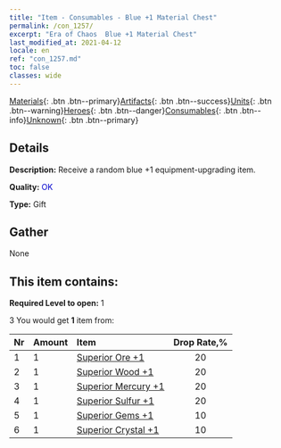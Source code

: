 ```yaml
---
title: "Item - Consumables - Blue +1 Material Chest"
permalink: /con_1257/
excerpt: "Era of Chaos  Blue +1 Material Chest"
last_modified_at: 2021-04-12
locale: en
ref: "con_1257.md"
toc: false
classes: wide
---
```

 [Materials](/Items/){: .btn .btn--primary}[Artifacts](/Items/Artifacts/){: .btn .btn--success}[Units](/Items/Units/){: .btn .btn--warning}[Heroes](/Items/Heroes/){: .btn .btn--danger}[Consumables](/Items/Consumables/){: .btn .btn--info}[Unknown](/Items/Unknown/){: .btn .btn--primary}

## Details
 **Description:** Receive a random blue +1 equipment-upgrading item.

 **Quality:** <span style="color: #0000CD">OK</span>

 **Type:** Gift

## Gather

  None

## This item contains:

 **Required Level to open:** 1

 3 You would get **1** item  from:

  | Nr | Amount |     Item    | Drop Rate,% |
  |:---|:-------|:------------|:---------:|
  | 1 | 1 | [Superior Ore +1](/Items/mat_19/) | 20 | 
  | 2 | 1 | [Superior Wood +1](/Items/mat_20/) | 20 | 
  | 3 | 1 | [Superior Mercury +1](/Items/mat_21/) | 20 | 
  | 4 | 1 | [Superior Sulfur +1](/Items/mat_22/) | 20 | 
  | 5 | 1 | [Superior Gems +1](/Items/mat_23/) | 10 | 
  | 6 | 1 | [Superior Crystal +1](/Items/mat_24/) | 10 | 

